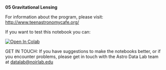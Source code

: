 **05 Gravitational Lensing**

For information about the program, please visit: http://www.teenastronomycafe.org/

If you want to test this notebook you can: 

[![Open In Colab](https://colab.research.google.com/assets/colab-badge.svg)](https://colab.research.google.com/github/noaodatalab/notebooks-latest/blob/master/06_EPO/e-TeenAstronomyCafe/05_Gravitational_Lensing/Gravitational_Lensing.ipynb)

GET IN TOUCH: If you have suggestions to make the notebooks better, or if you encounter problems, please get in touch with the Astro Data Lab team at datalab@noirlab.edu



